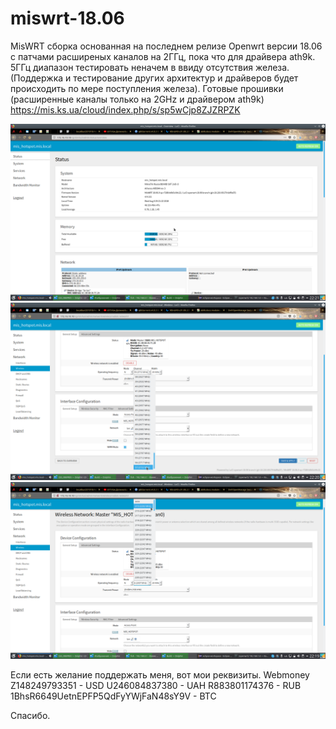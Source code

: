# miswrt-18.06
MisWRT сборка основанная на последнем релизе Openwrt версии 18.06 с патчами расширеных каналов на 2ГГц, пока что для драйвера ath9k.
5ГГц диапазон тестировать неначем в ввиду отсутствия железа.
(Поддержка и тестирование других архитектур и драйверов будет происходить по мере поступления железа).
Готовые прошивки (расширенные каналы только на 2GHz и драйвером ath9k)
https://mis.ks.ua/cloud/index.php/s/sp5wCjp8ZJZRPZK

![Main menu](https://raw.githubusercontent.com/Excalibur201010/miswrt-18.06/master/screenshots/0.png)
![Main menu](https://raw.githubusercontent.com/Excalibur201010/miswrt-18.06/master/screenshots/1.png)
![Main menu](https://raw.githubusercontent.com/Excalibur201010/miswrt-18.06/master/screenshots/2.png)

Если есть желание поддержать меня, вот мои реквизиты.
Webmoney
Z148249793351 - USD
U246084837380 - UAH
R883801174376 - RUB
1BhsR6649UetnEPFP5QdFyYWjFaN48sY9V - BTC

Спасибо.
